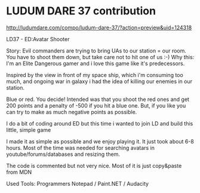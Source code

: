 # LUDUM DARE 37 contribution

http://ludumdare.com/compo/ludum-dare-37/?action=preview&uid=124318

LD37 - ED:Avatar Shooter 

Story: 
Evil commanders are trying to bring UAs to our station = our room. You have to shoot them down, but take care not to hit one of us :-) 
Why this: 
I'm an Elite Dangerous gamer and i love this game like it's predecessors. 

Inspired by the view in front of my space ship, which i'm consuming too much, and ongoing war in galaxy i had the idea of killing our enemies in our station. 

Blue or red. You decide! Intended was that you shoot the red ones and get 200 points and a penalty of -500 if you hit a blue one. 
But, if you like you can try to make as much negative points as possible. 

I do a bit of coding around ED but this time i wanted to join LD and build this little, simple game 

I made it as simple as possible and we enjoy playing it. It just took about 6-8 hours. Most of the time was needed for searching avatars in youtube/forums/databases and resizing them. 

The code is commented but not very nice. Most of it is just copy&paste from MDN 

Used Tools: 
Programmers Notepad / Paint.NET / Audacity